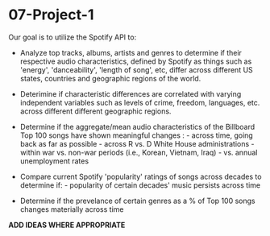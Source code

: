 # 07-Project-1

Our goal is to utilize the Spotify API to:

  - Analyze top tracks, albums, artists and genres to determine if their respective audio characteristics, defined by Spotify as things such as 'energy', 'danceability', 'length of song', etc, differ across different US states, countries and geographic regions of the world. 
  
  - Deterimine if characteristic differences are correlated with varying independent variables such as levels of crime, freedom,    languages, etc. across different different geographic regions.
  
  - Determine if the aggregate/mean audio characteristics of the Billboard Top 100 songs have shown meaningful changes :
        - across time, going back as far as possible
        - across R vs. D White House administrations
        - within war vs. non-war periods (i.e., Korean, Vietnam, Iraq)
        - vs. annual unemployment rates

  - Compare current Spotify 'popularity' ratings of songs across decades to determine if:
        - popularity of certain decades' music persists across time
  
  - Determine if the prevelance of certain genres as a % of Top 100 songs changes materially across time 
  
  ************ADD IDEAS WHERE APPROPRIATE************ 

